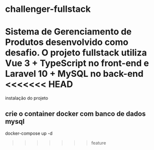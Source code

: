 # challenger-fullstack
Sistema de Gerenciamento de Produtos desenvolvido como desafio. O projeto fullstack utiliza Vue 3 + TypeScript no front-end e Laravel 10 + MySQL no back-end
<<<<<<< HEAD
=======

instalação do projeto

## crie o container docker com banco de dados mysql
docker-compose up -d
>>>>>>> feature
